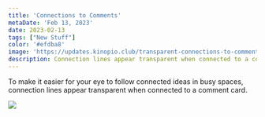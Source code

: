 ```yaml
---
title: 'Connections to Comments'
metaDate: 'Feb 13, 2023'
date: 2023-02-13
tags: ["New Stuff"]
color: '#efdba8'
image: 'https://updates.kinopio.club/transparent-connections-to-comments-small.png'
description: Connection lines appear transparent when connected to a comment card
---
```


To make it easier for your eye to follow connected ideas in busy spaces, connection lines appear transparent when connected to a comment card.

<img src="https://updates.kinopio.club/transparent-connections-to-comments.png">
